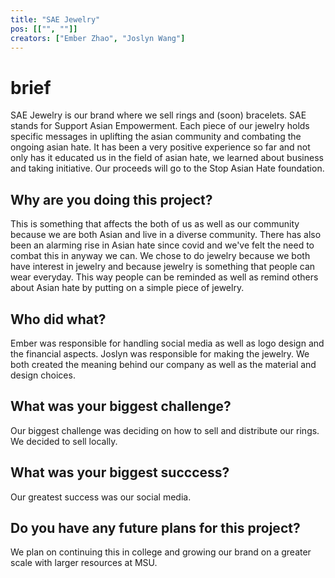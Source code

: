 ```yaml
---
title: "SAE Jewelry"
pos: [["", ""]]
creators: ["Ember Zhao", "Joslyn Wang"]
---
```


# brief
 SAE Jewelry is our brand where we sell rings and (soon) bracelets. SAE stands for Support Asian Empowerment. Each piece of our jewelry holds specific messages in uplifting the asian community and combating the ongoing asian hate. It has been a very positive experience so far and not only has it educated us in the field of asian hate, we learned about business and taking initiative. Our proceeds will go to the Stop Asian Hate foundation.

## Why are you doing this project?
This is something that affects the both of us as well as our community because we are both Asian and live in a diverse community. There has also been an alarming rise in Asian hate since covid and we've felt the need to combat this in anyway we can. We chose to do jewelry because we both have interest in jewelry and because jewelry is something that people can wear everyday. This way people can be reminded as well as remind others about Asian hate by putting on a simple piece of jewelry.

## Who did what?
Ember was responsible for handling social media as well as logo design and the financial aspects. Joslyn was responsible for making the jewelry. We both created the meaning behind our company as well as the material and design choices. 

## What was your biggest challenge?
Our biggest challenge was deciding on how to sell and distribute our rings. We decided to sell locally.

## What was your biggest succcess?
Our greatest success was our social media.

## Do you have any future plans for this project?
We plan on continuing this in college and growing our brand on a greater scale with larger resources at MSU.